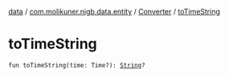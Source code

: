[data](../../index.md) / [com.molikuner.nigb.data.entity](../index.md) / [Converter](index.md) / [toTimeString](./to-time-string.md)

# toTimeString

`fun toTimeString(time: Time?): `[`String`](https://kotlinlang.org/api/latest/jvm/stdlib/kotlin/-string/index.html)`?`